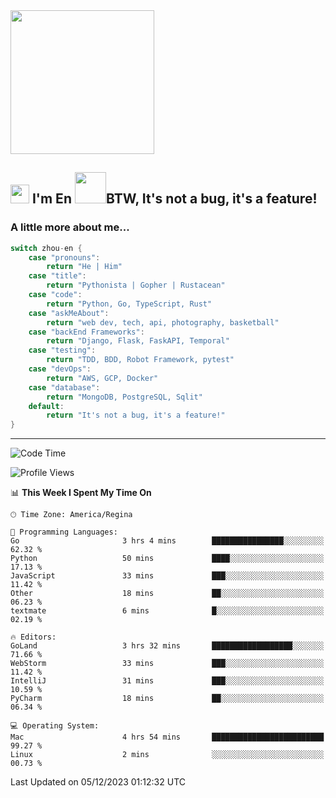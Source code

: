 <img align='center' src="https://media.giphy.com/media/GP1TJJSV4Ys1r64q2A/giphy.gif" width="230">

<h2><img src="https://emojis.slackmojis.com/emojis/images/1531849430/4246/blob-sunglasses.gif?1531849430" width="30"/> I'm En <img src="https://media.giphy.com/media/12oufCB0MyZ1Go/giphy.gif" width="50">BTW, It's not a bug, it's a feature!</h2>


<!-- <img align='right' src="https://media.giphy.com/media/M9gbBd9nbDrOTu1Mqx/giphy.gif" width="230"> -->


### A little more about me... 
<!--
```javascript
const zhou-en = {
    pronouns: "He" | "Him",
    title: "Pythonista" | "Gopher" | "Rustacean",
    code: ["Python", "Go", "Rust", "TypeScript"],
    askMeAbout: ["web dev", "tech", "app dev", "photography"],
    technologies: {
        backEnd: {
            python: ["Django", "Flask", "FaskAPI"],
            go: []
        },
        scraping: ["selenium", "scrapy", "spider"],
        testing: ["Robot Framework"],
        devOps: ["AWS", "Docker", "GCP", "Nginx"],
        databases: ["mongo", "postgresql", "sqlite"],
        misc: ["Firebase", "Heroku"]
    },
    architecture: ["Event Driven Architecture", "Microservices"],
    currentFocus: ["Temporal", "Rust"],
    funFact: "It's not a bug, it's a feature!"
};
```
  -->

```go
switch zhou-en {
    case "pronouns":
        return "He | Him"
    case "title":
        return "Pythonista | Gopher | Rustacean"
    case "code":
        return "Python, Go, TypeScript, Rust"
    case "askMeAbout":
        return "web dev, tech, api, photography, basketball"
    case "backEnd Frameworks":
        return "Django, Flask, FaskAPI, Temporal"
    case "testing":
        return "TDD, BDD, Robot Framework, pytest"
    case "devOps":
        return "AWS, GCP, Docker"
    case "database":
        return "MongoDB, PostgreSQL, Sqlit"
    default:
        return "It's not a bug, it's a feature!"
}
```




---
<!--START_SECTION:waka-->
![Code Time](http://img.shields.io/badge/Code%20Time-1%2C094%20hrs%2021%20mins-blue)

![Profile Views](http://img.shields.io/badge/Profile%20Views-3-blue)

📊 **This Week I Spent My Time On** 

```text
🕑︎ Time Zone: America/Regina

💬 Programming Languages: 
Go                       3 hrs 4 mins        ████████████████░░░░░░░░░   62.32 % 
Python                   50 mins             ████░░░░░░░░░░░░░░░░░░░░░   17.13 % 
JavaScript               33 mins             ███░░░░░░░░░░░░░░░░░░░░░░   11.42 % 
Other                    18 mins             ██░░░░░░░░░░░░░░░░░░░░░░░   06.23 % 
textmate                 6 mins              █░░░░░░░░░░░░░░░░░░░░░░░░   02.19 % 

🔥 Editors: 
GoLand                   3 hrs 32 mins       ██████████████████░░░░░░░   71.66 % 
WebStorm                 33 mins             ███░░░░░░░░░░░░░░░░░░░░░░   11.42 % 
IntelliJ                 31 mins             ███░░░░░░░░░░░░░░░░░░░░░░   10.59 % 
PyCharm                  18 mins             ██░░░░░░░░░░░░░░░░░░░░░░░   06.34 % 

💻 Operating System: 
Mac                      4 hrs 54 mins       █████████████████████████   99.27 % 
Linux                    2 mins              ░░░░░░░░░░░░░░░░░░░░░░░░░   00.73 % 
```


 Last Updated on 05/12/2023 01:12:32 UTC
<!--END_SECTION:waka-->
